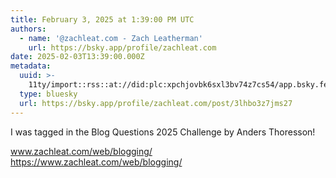 ```yaml
---
title: February 3, 2025 at 1:39:00 PM UTC
authors:
  - name: '@zachleat.com - Zach Leatherman'
    url: https://bsky.app/profile/zachleat.com
date: 2025-02-03T13:39:00.000Z
metadata:
  uuid: >-
    11ty/import::rss::at://did:plc:xpchjovbk6sxl3bv74z7cs54/app.bsky.feed.post/3lhbo3z7jms27
  type: bluesky
  url: https://bsky.app/profile/zachleat.com/post/3lhbo3z7jms27
---
```

I was tagged in the Blog Questions 2025 Challenge by Anders Thoresson! 

www.zachleat.com/web/blogging/
https://www.zachleat.com/web/blogging/